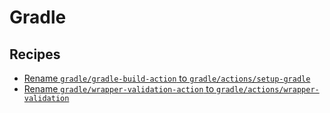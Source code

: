 # Gradle

## Recipes

* [Rename `gradle/gradle-build-action` to `gradle/actions/setup-gradle`](./renamegradlebuildactiontosetupgradle.md)
* [Rename `gradle/wrapper-validation-action` to `gradle/actions/wrapper-validation`](./renamewrappervalidationaction.md)


